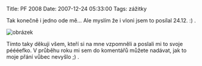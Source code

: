 Title: PF 2008
Date: 2007-12-24 05:33:00
Tags: zážitky

Tak konečně i jedno ode mě… Ale myslím že i vloni jsem to posílal 24.12. :) .

![obrázek]({filename}/images/16.jpg)

Tímto taky děkuji všem, kteří si na mne vzpomněli a poslali mi to svoje péééefko. V průběhu roku mi sem do komentářů můžete nadávat, jak to moje přání vůbec nevyšlo ;) .
